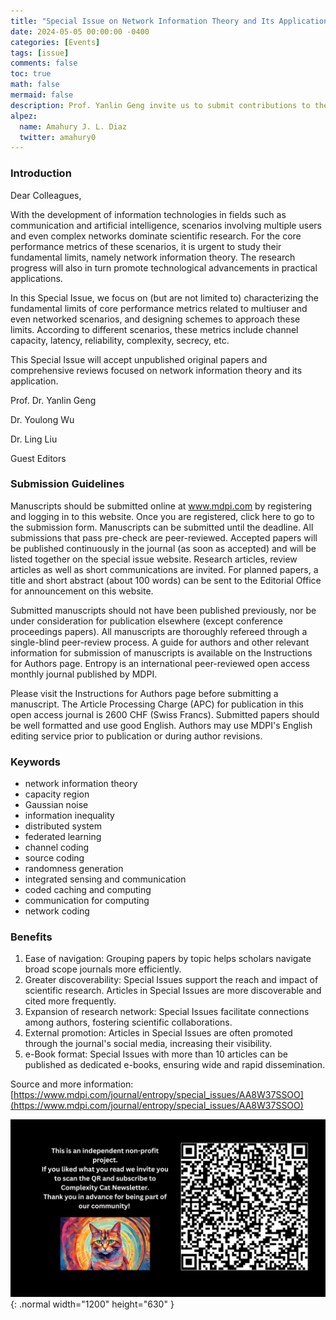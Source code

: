 ```yaml
---
title: "Special Issue on Network Information Theory and Its Applications"
date: 2024-05-05 00:00:00 -0400
categories: [Events]
tags: [issue]
comments: false
toc: true
math: false
mermaid: false
description: Prof. Yanlin Geng invite us to submit contributions to their organized special issue about network information theory. Deadline for manuscript submissions is 31 October 2025.
alpez:
  name: Amahury J. L. Diaz
  twitter: amahury0
---
```

### Introduction
Dear Colleagues,

With the development of information technologies in fields such as communication and artificial intelligence, scenarios involving multiple users and even complex networks dominate scientific research. For the core performance metrics of these scenarios, it is urgent to study their fundamental limits, namely network information theory. The research progress will also in turn promote technological advancements in practical applications.

In this Special Issue, we focus on (but are not limited to) characterizing the fundamental limits of core performance metrics related to multiuser and even networked scenarios, and designing schemes to approach these limits. According to different scenarios, these metrics include channel capacity, latency, reliability, complexity, secrecy, etc.

This Special Issue will accept unpublished original papers and comprehensive reviews focused on network information theory and its application.

Prof. Dr. Yanlin Geng

Dr. Youlong Wu

Dr. Ling Liu

Guest Editors

### Submission Guidelines
Manuscripts should be submitted online at www.mdpi.com by registering and logging in to this website. Once you are registered, click here to go to the submission form. Manuscripts can be submitted until the deadline. All submissions that pass pre-check are peer-reviewed. Accepted papers will be published continuously in the journal (as soon as accepted) and will be listed together on the special issue website. Research articles, review articles as well as short communications are invited. For planned papers, a title and short abstract (about 100 words) can be sent to the Editorial Office for announcement on this website.

Submitted manuscripts should not have been published previously, nor be under consideration for publication elsewhere (except conference proceedings papers). All manuscripts are thoroughly refereed through a single-blind peer-review process. A guide for authors and other relevant information for submission of manuscripts is available on the Instructions for Authors page. Entropy is an international peer-reviewed open access monthly journal published by MDPI.

Please visit the Instructions for Authors page before submitting a manuscript. The Article Processing Charge (APC) for publication in this open access journal is 2600 CHF (Swiss Francs). Submitted papers should be well formatted and use good English. Authors may use MDPI's English editing service prior to publication or during author revisions.

### Keywords
- network information theory
- capacity region
- Gaussian noise
- information inequality
- distributed system
- federated learning
- channel coding
- source coding
- randomness generation
- integrated sensing and communication
- coded caching and computing
- communication for computing
- network coding

### Benefits
1. Ease of navigation: Grouping papers by topic helps scholars navigate broad scope journals more efficiently.
2. Greater discoverability: Special Issues support the reach and impact of scientific research. Articles in Special Issues are more discoverable and cited more frequently.
3. Expansion of research network: Special Issues facilitate connections among authors, fostering scientific collaborations.
4. External promotion: Articles in Special Issues are often promoted through the journal's social media, increasing their visibility.
5. e-Book format: Special Issues with more than 10 articles can be published as dedicated e-books, ensuring wide and rapid dissemination.

Source and more information: [https://www.mdpi.com/journal/entropy/special_issues/AA8W37SSOO](https://www.mdpi.com/journal/entropy/special_issues/AA8W37SSOO)

![Desktop View](/assets/img/fix/complexity-cat-newsletter.png){: .normal width="1200" height="630" }

